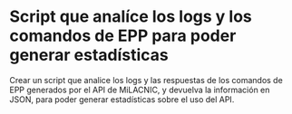 # Script que analíce los logs y los comandos de EPP para poder generar estadísticas

Crear un script que analice los logs y las respuestas de los comandos de EPP generados por el API de MiLACNIC, y devuelva la información en JSON, para poder generar estadísticas sobre el uso del API.
